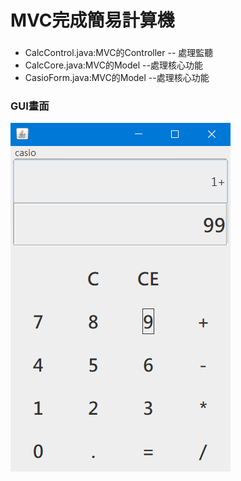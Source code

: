 # MVC完成簡易計算機
### 


* CalcControl.java:MVC的Controller -- 處理監聽
* CalcCore.java:MVC的Model --處理核心功能
* CasioForm.java:MVC的Model --處理核心功能



### GUI畫面

![image](https://github.com/LouisJhuang/lab_0502_MVC_week10/blob/master/MVC_CalcControl.png)

